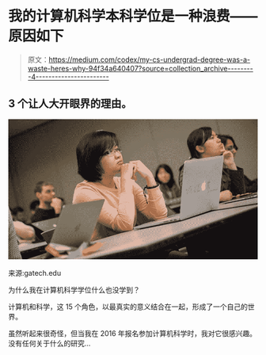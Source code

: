 # 我的计算机科学本科学位是一种浪费——原因如下

> 原文：<https://medium.com/codex/my-cs-undergrad-degree-was-a-waste-heres-why-94f34a640407?source=collection_archive---------4----------------------->

## 3 个让人大开眼界的理由。

![](img/c402d64a244e7793379feaba921d8a7a.png)

来源:gatech.edu

为什么我在计算机科学学位什么也没学到？

计算机和科学，这 15 个角色，以最真实的意义结合在一起，形成了一个自己的世界。

虽然听起来很奇怪，但当我在 2016 年报名参加计算机科学时，我对它很感兴趣。没有任何关于什么的研究…